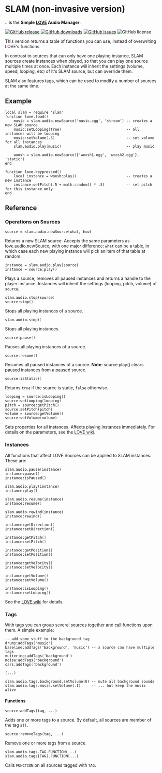 SLAM (non-invasive version)
===========================
.. is the **Simple [LOVE] Audio Manager**.

[![GitHub release](https://img.shields.io/github/release/Guard13007/slam.svg?maxAge=2592000)](https://github.com/Guard13007/slam/releases/latest)
[![GitHub downloads](https://img.shields.io/github/downloads/Guard13007/slam/latest/total.svg?maxAge=2592000)](https://github.com/Guard13007/slam/releases/latest)
[![GitHub issues](https://img.shields.io/github/issues-raw/Guard13007/slam.svg?maxAge=2592000)](https://github.com/Guard13007/slam/issues)
![GitHub license](https://img.shields.io/badge/license-MIT%20License-blue.svg?maxAge=2592000)

This version returns a table of functions you can use, instead of overwriting LOVE's functions.

In contrast to sources that can only have one playing instance, SLAM sources create instances
when played, so that you can play one source multiple times at once. Each instance will inherit
the settings (volume, speed, looping, etc) of it's SLAM source, but can override them.

SLAM also features tags, which can be used to modify a number of sources at the
same time.

Example
-------

    local slam = require 'slam'
    function love.load()
        music = slam.audio.newSource('music.ogg', 'stream') -- creates a new SLAM source
        music:setLooping(true)                              -- all instances will be looping
        music:setVolume(.3)                                 -- set volume for all instances
        slam.audio.play(music)                              -- play music
        
        woosh = slam.audio.newSource({'woosh1.ogg', 'woosh2.ogg'}, 'static')
    end
    
    function love.keypressed()
        local instance = woosh:play()                       -- creates a new instance
        instance:setPitch(.5 + math.random() * .5)          -- set pitch for this instance only
    end


Reference
---------

### Operations on Sources

    source = slam.audio.newSource(what, how)

Returns a new SLAM source. Accepts the same parameters as
[love.audio.newSource](http://love2d.org/wiki/love.audio.newSource), with one
major difference: `what` can be a table, in which case each new playing
instance will pick an item of that table at random.


    instance = slam.audio.play(source)
    instance = source:play()

Plays a source, removes all paused instances and returns a handle to the player
instance. Instances will inherit the settings (looping, pitch, volume) of
`source`.


    slam.audio.stop(source)
    source:stop()

Stops all playing instances of a source.


    slam.audio.stop()

Stops all playing instances.


    source:pause()

Pauses all playing instances of a source.


    source:resume()

Resumes all paused instances of a source. **Note:** source:play() clears paused
instances from a paused source.


    source:isStatic()

Returns `true` if the source is static, `false` otherwise.


    looping = source:isLooping()
    source:setLooping(looping)
    pitch = source:getPitch()
    source:setPitch(pitch)
    volume = source:getVolume()
    source:setVolume(volume)

Sets properties for all instances. Affects playing instances immediately. For
details on the parameters, see the [LOVE wiki](http://love2d.org/wiki/Source).


### Instances

All functions that affect LOVE Sources can be applied to SLAM instances. These
are:

    slam.audio.pause(instance)
    instance:pause()
    instance:isPaused()
    
    slam.audio.play(instance)
    instance:play()
    
    slam.audio.resume(instance)
    instance:resume()
    
    slam.audio.rewind(instance)
    instance:rewind()
    
    instance:getDirection()
    instance:setDirection()
    
    instance:getPitch()
    instance:setPitch()
    
    instance:getPosition()
    instance:setPosition()
    
    instance:getVelocity()
    instance:setVelocity()
    
    instance:getVolume()
    instance:setVolume()
    
    instance:isLooping()
    instance:setLooping()

See the [LOVE wiki](http://love2d.org/wiki/Source) for details.


### Tags

With tags you can group several sources together and call functions upon them.
A simple example:

    -- add some stuff to the background tag
    drums:addTags('music')
    baseline:addTags('background', 'music') -- a source can have multiple tags
    muttering:addTags('background')
    noise:addTags('background')
    cars:addTags('background')
    
    (...)
    
    slam.audio.tags.background.setVolume(0) -- mute all background sounds
    slam.audio.tags.music.setVolume(.1)     -- ... but keep the music alive


#### Functions

    source:addTags(tag, ...)

Adds one or more tags to a source. By default, all sources are member of the
tag `all`.


    source:removeTags(tag, ...)

Remove one or more tags from a source.


    slam.audio.tags.TAG.FUNCTION(...)
    slam.audio.tags[TAG].FUNCTION(...)

Calls `FUNCTION` on all sources tagged with `TAG`.


[LOVE]: http://love2d.org
